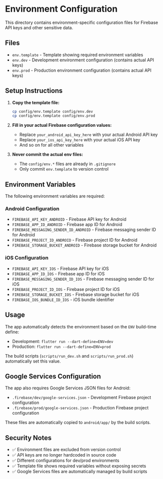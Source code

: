 # Environment Configuration

This directory contains environment-specific configuration files for Firebase API keys and other sensitive data.

## Files

- `env.template` - Template showing required environment variables
- `env.dev` - Development environment configuration (contains actual API keys)
- `env.prod` - Production environment configuration (contains actual API keys)

## Setup Instructions

1. **Copy the template file:**
   ```bash
   cp config/env.template config/env.dev
   cp config/env.template config/env.prod
   ```

2. **Fill in your actual Firebase configuration values:**
   - Replace `your_android_api_key_here` with your actual Android API key
   - Replace `your_ios_api_key_here` with your actual iOS API key
   - And so on for all other variables

3. **Never commit the actual env files:**
   - The `config/env.*` files are already in `.gitignore`
   - Only commit `env.template` to version control

## Environment Variables

The following environment variables are required:

### Android Configuration
- `FIREBASE_API_KEY_ANDROID` - Firebase API key for Android
- `FIREBASE_APP_ID_ANDROID` - Firebase app ID for Android
- `FIREBASE_MESSAGING_SENDER_ID_ANDROID` - Firebase messaging sender ID for Android
- `FIREBASE_PROJECT_ID_ANDROID` - Firebase project ID for Android
- `FIREBASE_STORAGE_BUCKET_ANDROID` - Firebase storage bucket for Android

### iOS Configuration
- `FIREBASE_API_KEY_IOS` - Firebase API key for iOS
- `FIREBASE_APP_ID_IOS` - Firebase app ID for iOS
- `FIREBASE_MESSAGING_SENDER_ID_IOS` - Firebase messaging sender ID for iOS
- `FIREBASE_PROJECT_ID_IOS` - Firebase project ID for iOS
- `FIREBASE_STORAGE_BUCKET_IOS` - Firebase storage bucket for iOS
- `FIREBASE_IOS_BUNDLE_ID_IOS` - iOS bundle identifier

## Usage

The app automatically detects the environment based on the `ENV` build-time define:

- Development: `flutter run --dart-define=ENV=dev`
- Production: `flutter run --dart-define=ENV=prod`

The build scripts (`scripts/run_dev.sh` and `scripts/run_prod.sh`) automatically set this value.

## Google Services Configuration

The app also requires Google Services JSON files for Android:

- `.firebase/dev/google-services.json` - Development Firebase project configuration
- `.firebase/prod/google-services.json` - Production Firebase project configuration

These files are automatically copied to `android/app/` by the build scripts.

## Security Notes

- ✅ Environment files are excluded from version control
- ✅ API keys are no longer hardcoded in source code
- ✅ Different configurations for dev/prod environments
- ✅ Template file shows required variables without exposing secrets
- ✅ Google Services files are automatically managed by build scripts
